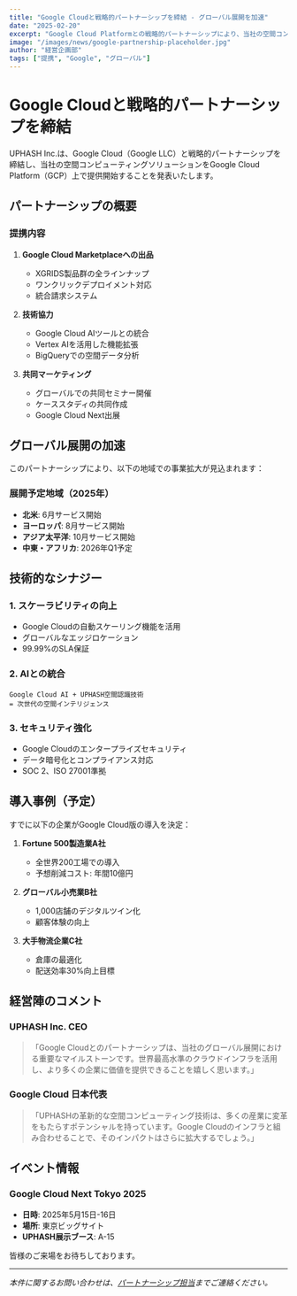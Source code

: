 ```yaml
---
title: "Google Cloudと戦略的パートナーシップを締結 - グローバル展開を加速"
date: "2025-02-20"
excerpt: "Google Cloud Platformとの戦略的パートナーシップにより、当社の空間コンピューティングソリューションがGoogle Cloudマーケットプレイスで提供開始。グローバル展開が大幅に加速します。"
image: "/images/news/google-partnership-placeholder.jpg"
author: "経営企画部"
tags: ["提携", "Google", "グローバル"]
---
```


# Google Cloudと戦略的パートナーシップを締結

UPHASH Inc.は、Google Cloud（Google LLC）と戦略的パートナーシップを締結し、当社の空間コンピューティングソリューションをGoogle Cloud Platform（GCP）上で提供開始することを発表いたします。

## パートナーシップの概要

### 提携内容
1. **Google Cloud Marketplaceへの出品**
   - XGRIDS製品群の全ラインナップ
   - ワンクリックデプロイメント対応
   - 統合請求システム

2. **技術協力**
   - Google Cloud AIツールとの統合
   - Vertex AIを活用した機能拡張
   - BigQueryでの空間データ分析

3. **共同マーケティング**
   - グローバルでの共同セミナー開催
   - ケーススタディの共同作成
   - Google Cloud Next出展

## グローバル展開の加速

このパートナーシップにより、以下の地域での事業拡大が見込まれます：

### 展開予定地域（2025年）
- **北米**: 6月サービス開始
- **ヨーロッパ**: 8月サービス開始
- **アジア太平洋**: 10月サービス開始
- **中東・アフリカ**: 2026年Q1予定

## 技術的なシナジー

### 1. スケーラビリティの向上
- Google Cloudの自動スケーリング機能を活用
- グローバルなエッジロケーション
- 99.99%のSLA保証

### 2. AIとの統合
```
Google Cloud AI + UPHASH空間認識技術
= 次世代の空間インテリジェンス
```

### 3. セキュリティ強化
- Google Cloudのエンタープライズセキュリティ
- データ暗号化とコンプライアンス対応
- SOC 2、ISO 27001準拠

## 導入事例（予定）

すでに以下の企業がGoogle Cloud版の導入を決定：

1. **Fortune 500製造業A社**
   - 全世界200工場での導入
   - 予想削減コスト: 年間10億円

2. **グローバル小売業B社**
   - 1,000店舗のデジタルツイン化
   - 顧客体験の向上

3. **大手物流企業C社**
   - 倉庫の最適化
   - 配送効率30%向上目標

## 経営陣のコメント

### UPHASH Inc. CEO
> 「Google Cloudとのパートナーシップは、当社のグローバル展開における重要なマイルストーンです。世界最高水準のクラウドインフラを活用し、より多くの企業に価値を提供できることを嬉しく思います。」

### Google Cloud 日本代表
> 「UPHASHの革新的な空間コンピューティング技術は、多くの産業に変革をもたらすポテンシャルを持っています。Google Cloudのインフラと組み合わせることで、そのインパクトはさらに拡大するでしょう。」

## イベント情報

### Google Cloud Next Tokyo 2025
- **日時**: 2025年5月15日-16日
- **場所**: 東京ビッグサイト
- **UPHASH展示ブース**: A-15

皆様のご来場をお待ちしております。

---

*本件に関するお問い合わせは、[パートナーシップ担当](mailto:partnerships@uphash.com)までご連絡ください。*